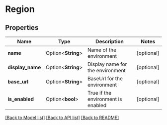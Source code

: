 # Region

## Properties

Name | Type | Description | Notes
------------ | ------------- | ------------- | -------------
**name** | Option<**String**> | Name of the environment | [optional]
**display_name** | Option<**String**> | Display name for the environment | [optional]
**base_url** | Option<**String**> | BaseUrl for the environment | [optional]
**is_enabled** | Option<**bool**> | True if the environment is enabled | [optional]

[[Back to Model list]](../README.md#documentation-for-models) [[Back to API list]](../README.md#documentation-for-api-endpoints) [[Back to README]](../README.md)



